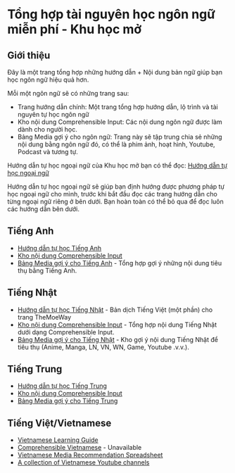 # Tổng hợp tài nguyên học ngôn ngữ miễn phí - Khu học mở

## Giới thiệu
Đây là một trang tổng hợp những hướng dẫn + Nội dung bản ngữ giúp bạn học ngôn ngữ hiệu quả hơn.

Mỗi một ngôn ngữ sẽ có những trang sau:

- Trang hướng dẫn chính: Một trang tổng hợp hướng dẫn, lộ trình và tài nguyên tự học ngôn ngữ
- Kho nội dung Comprehensible Input: Các nội dung ngôn ngữ được làm dành cho người học.
- Bảng Media gợi ý cho ngôn ngữ: Trang này sẽ tập trung chia sẻ những nội dung bằng ngôn ngữ đó, có thể là phim ảnh, hoạt hình, Youtube, Podcast và tương tự.

Hướng dẫn tự học ngoại ngữ của Khu học mở bạn có thể đọc: [Hướng dẫn tự học ngoại ngữ](https://daihocmo.github.io/ngoai-ngu/)

Hướng dẫn tự học ngoại ngữ sẽ giúp bạn định hướng được phương pháp tự học ngoại ngữ cho mình, trước khi bắt đầu đọc các trang hướng dẫn cho từng ngoại ngữ riêng ở bên dưới. Bạn hoàn toàn có thể bỏ qua để đọc luôn các hướng dẫn bên dưới.

## Tiếng Anh
- [Hướng dẫn tự học Tiếng Anh](https://daihocmo.github.io/tieng-anh/)
- [Kho nội dung Comprehensible Input](https://daihocmo.github.io/tieng-anh/input/)
- [Bảng Media gợi ý cho Tiếng Anh](media-recs/tieng-anh/README.md) - Tổng hợp gợi ý những nội dung tiêu thụ bằng Tiếng Anh.

## Tiếng Nhật
- [Hướng dẫn tự học Tiếng Nhật](https://daihocmo.github.io/tieng-nhat) - Bản dịch Tiếng Việt (một phần) cho trang TheMoeWay
- [Kho nội dung Comprehensible Input](ngon-ngu/tieng-nhat/input.md) - Tổng hợp nội dung Tiếng Nhật dưới dạng Comprehensible Input.
- [Bảng Media gợi ý cho Tiếng Nhật](ngon-ngu/tieng-nhat/recommendation.md) - Kho gợi ý nội dung Tiếng Nhật để tiêu thụ (Anime, Manga, LN, VN, WN, Game, Youtube .v.v.).

## Tiếng Trung
- [Hướng dẫn tự học Tiếng Trung](https://daihocmo.github.io/tieng-trung)
- [Kho nội dung Comprehensible Input](ngon-ngu/tieng-trung/comprehensible.md)
- [Bảng Media gợi ý cho Tiếng Trung](ngon-ngu/tieng-trung/input.md)

## Tiếng Việt/Vietnamese

- [Vietnamese Learning Guide](https://daihocmo.github.io/learn-vietnamese/)
- [Comprehensible Vietnamese](media-recs/tieng-viet/comprehensible.md) - Unavailable
- [Vietnamese Media Recommendation Spreadsheet](media-recs/tieng-viet/README.md)
- [A collection of Vietnamese Youtube channels](media-recs/tieng-viet/noi-dung-tieng-viet.md)
